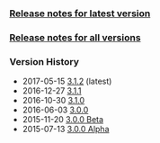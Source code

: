 ### [Release notes for latest version](latest.md)

### [Release notes for all versions](full.md)

### Version History

* 2017-05-15 [3.1.2](3.1.2.md) (latest)
* 2016-12-27 [3.1.1](3.1.1.md)
* 2016-10-30 [3.1.0](3.1.0.md)
* 2016-06-03 [3.0.0](3.0.0.md)
* 2015-11-20 [3.0.0 Beta](3.0.0b.md)
* 2015-07-13 [3.0.0 Alpha](3.0.0a.md)

